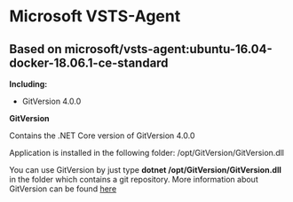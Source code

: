 # Microsoft VSTS-Agent
## Based on microsoft/vsts-agent:ubuntu-16.04-docker-18.06.1-ce-standard


**Including:**
* GitVersion 4.0.0


**GitVersion**

Contains the .NET Core version of GitVersion 4.0.0

Application is installed in the following folder: /opt/GitVersion/GitVersion.dll

You can use GitVersion by just type **dotnet /opt/GitVersion/GitVersion.dll** in the folder which contains a git repository.
More information about GitVersion can be found [here](https://gitversion.readthedocs.io/en/latest/)
